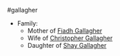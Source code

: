 #gallagher 
- Family:
	- Mother of [Fiadh Gallagher](Fiadh%20Gallagher.md)
	- Wife of [Christopher Gallagher](Christopher%20Gallagher.md)
	- Daughter of [Shay Gallagher](Shay%20Gallagher.md)